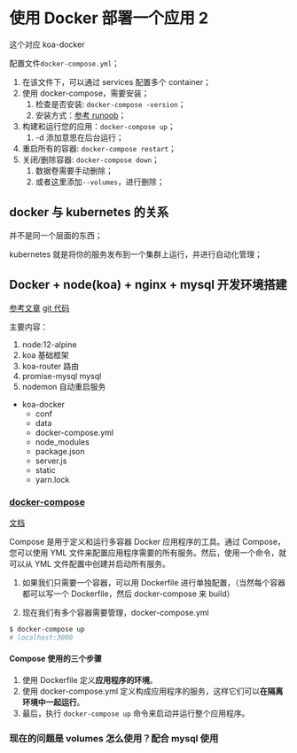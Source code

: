 # 使用 Docker 部署一个应用 2

这个对应 koa-docker

配置文件`docker-compose.yml`；

1. 在该文件下，可以通过 services 配置多个 container；
2. 使用 docker-compose，需要安装；
   1. 检查是否安装: `docker-compose -version`；
   2. 安装方式：[参考 runoob](https://www.runoob.com/docker/docker-compose.html)；
3. 构建和运行您的应用：`docker-compose up`；
   1. -d 添加意思在后台运行；
4. 重启所有的容器: `docker-compose restart`；
5. 关闭/删除容器: `docker-compose down`；
   1. 数据卷需要手动删除；
   2. 或者这里添加`--volumes`，进行删除；

## docker 与 kubernetes 的关系

并不是同一个层面的东西；

kubernetes 就是将你的服务发布到一个集群上运行，并进行自动化管理；

## Docker + node(koa) + nginx + mysql 开发环境搭建

[参考文章](https://www.cnblogs.com/lostyu/p/docker_dev.html)
[git 代码](https://github.com/tonysoul/docker-koa)

主要内容：

1. node:12-alpine
2. koa 基础框架
3. koa-router 路由
4. promise-mysql mysql
5. nodemon 自动重启服务

- koa-docker
  - conf
  - data
  - docker-compose.yml
  - node_modules
  - package.json
  - server.js
  - static
  - yarn.lock

### [docker-compose](https://www.runoob.com/docker/docker-compose.html)

[文档](https://www.runoob.com/docker/docker-compose.html)

Compose 是用于定义和运行多容器 Docker 应用程序的工具。通过 Compose，您可以使用 YML 文件来配置应用程序需要的所有服务。然后，使用一个命令，就可以从 YML 文件配置中创建并启动所有服务。

1. 如果我们只需要一个容器，可以用 Dockerfile 进行单独配置，（当然每个容器都可以写一个 Dockerfile，然后 docker-compose 来 build）

2. 现在我们有多个容器需要管理，docker-compose.yml

```bash
$ docker-compose up
# localhost:3000
```

#### Compose 使用的三个步骤

1. 使用 Dockerfile 定义**应用程序的环境**。
2. 使用 docker-compose.yml 定义构成应用程序的服务，这样它们可以**在隔离环境中一起运行**。
3. 最后，执行 `docker-compose up` 命令来启动并运行整个应用程序。

### 现在的问题是 volumes 怎么使用？配合 mysql 使用

<!-- todo -->
